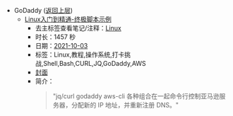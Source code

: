 - GoDaddy ([返回上层](../))
    - [Linux入门到精通-终极脚本示例](https://www.bilibili.com/video/BV1nQ4y167L4)
        - 去主标签查看笔记/注释：[Linux](../markmap/Linux.html)
        - 时长：1457 秒
        - 日期：[2021-10-03](../markmap/202110.html)
        - 标签：Linux,教程,操作系统,打卡挑战,Shell,Bash,CURL,JQ,GoDaddy,AWS
        - [封面](http://i2.hdslb.com/bfs/archive/2fed8af0be085f5f56b4dfa5c1c18d13f8de9d37.jpg)
        - 简介：
            > "jq/curl
godaddy
aws-cli
各种组合在一起命令行控制亚马逊服务器，分配新的 IP 地址，并重新注册 DNS。"

